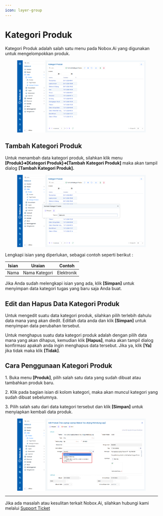 ```yaml
---
icon: layer-group
---
```


# Kategori Produk

Kategori Produk adalah salah satu menu pada Nobox.Ai yang digunakan untuk mengelompokkan produk.

<figure><img src="../../.gitbook/assets/Kategori Produk.png" alt=""><figcaption></figcaption></figure>

## **Tambah Kategori Produk**

Untuk menambah data kategori produk, silahkan klik menu **\[Produk]➔\[Kategori Produk]➔\[Tambah Kategori Produk]** maka akan tampil dialog **\[Tambah Kategori Produk].**

<figure><img src="../../.gitbook/assets/Tambah Kategori Produk.png" alt=""><figcaption></figcaption></figure>

Lengkapi isian yang diperlukan, sebagai contoh seperti berikut :

| **Isian** | **Uraian**    | **Contoh** |
| --------- | ------------- | ---------- |
| Nama      | Nama Kategori | Elektronik |

Jika Anda sudah melengkapi isian yang ada, klik **\[Simpan]** untuk menyimpan data kategori tugas yang baru saja Anda buat.

## **Edit dan Hapus Data Kategori Produk**

Untuk mengedit suatu data kategori produk, silahkan pilih terlebih dahulu data mana yang akan diedit. Editlah data anda dan klik **\[Simpan]** untuk menyimpan data perubahan tersebut.

Untuk menghapus suatu data kategori produk adalah dengan pilih data mana yang akan dihapus, kemudian klik **\[Hapus]**, maka akan tampil dialog konfirmasi apakah anda ingin menghapus data tersebut. Jika ya, klik **\[Ya]** jika tidak maka klik **\[Tidak]**.

## **Cara Penggunaan Kategori Produk**

1\. Buka menu **\[Produk]**, pilih salah satu data yang sudah dibuat atau tambahkan produk baru.

2\. Klik pada bagian isian di kolom kategori, maka akan muncul kategori yang sudah dibuat sebelumnya.

3\. Pilih salah satu dari data kategori tersebut dan klik **\[Simpan]** untuk menyiapkan kembali data produk.

<figure><img src="../../.gitbook/assets/Cara Penggunaan kategori Tugas.png" alt=""><figcaption></figcaption></figure>

***

Jika ada masalah atau kesulitan terkait Nobox.Ai, silahkan hubungi kami melalui [Support Ticket](https://crm.nobox.ai/clients/tickets)
